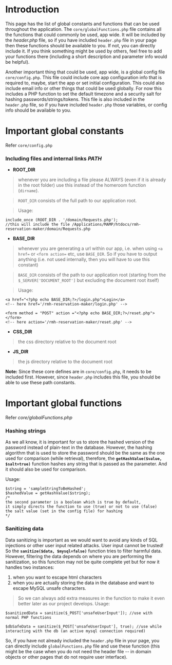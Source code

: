 # Introduction #

This page has the list of global constants and functions that can be used throughout the application. The `core/globalFunctions.php` file contains all the functions that could commonly be used, app wide. It will be included by the _header.php_ file, so if you have included `header.php` file in your page then these functions should be available to you. If not, you can directly include it. If you think something might be used by others, feel free to add your functions there (including a short description and parameter info would be helpful).

Another important thing that could be used, app wide, is a global config file `core/config.php`. This file could include core app configuration info that is required to, maybe, start the app or set initial configuration. This could also include email info or other things that could be used globally. For now this includes a PHP function to set the default timezone and a security salt for hashing passwords/strings/tokens. This file is also included in the `header.php` file, so if you have included `header.php` those variables, or config info should be available to you.

# Important global constants #
Refer `core/config.php`

### Including files and internal links _PATH_ ###
  * **ROOT\_DIR**
> whenever you are including a file please ALWAYS (even if it is already in the root folder) use this instead of the homeroom function (`dirname`).

> `ROOT_DIR` consists of the full path to our application root.

> Usage:
```
include_once (ROOT_DIR . '/domain/Requests.php');
//this will include the file /Applications/MAMP/htdocs/rmh-reservation-maker/domain/Requests.php
```


  * **BASE\_DIR**
> whenever you are generating a url within our app, i.e. when using `<a href=` or `<form action=` etc, use `BASE_DIR`. So if you have to output anything (i.e. not used internally, then you will have to use this constant)

> `BASE_DIR` consists of the path to our application root (starting from the `$_SERVER['DOCUMENT_ROOT']` but excluding the document root itself)

> Usage:
```
<a href="<?php echo BASE_DIR;?>/login.php">Login</a>
<!-- here href='/rmh-reservation-maker/login.php' -->
```
```
<form method = "POST" action ="<?php echo BASE_DIR;?>/reset.php"></form>
<!-- here action='/rmh-reservation-maker/reset.php' -->
```

  * **CSS\_DIR**
> the css directory relative to the document root

  * **JS\_DIR**
> the js directory relative to the document root

**Note:** Since these core defines are in `core/config.php`, it needs to be included first. However, since `header.php` includes this file, you should be able to use these path constants.

# Important global functions #
Refer _core/globalFunctions.php_
### Hashing strings ###
As we all know, it is important for us to store the hashed version of the password instead of plain-text in the database. However, the hashing algorithm that is used to store the password should be the same as the one used for comparison (while retrieval), therefore, the **`getHashValue($value, $salt=true)`** function hashes any string that is passed as the parameter. And it should also be used for comparison.

Usage:
```
$string = 'sampleStringToBeHashed';
$hashedValue = getHashValue($string); 
/*
the second parameter is a boolean which is true by default, 
it simply directs the function to use (true) or not to use (false) 
the salt value (set in the config file) for hashing
*/
```
### Sanitizing data ###
Data sanitizing is important as we would want to avoid any kinds of SQL injections or other user input related attacks. User input cannot be trusted! So the **`sanitize($data, $mysql=false)`** function tries to filter harmful data. However, filtering the data depends on where you are performing the sanitization, so this function may not be quite complete yet but for now it handles two instances:
  1. when you want to escape html characters
  1. when you are actually storing the data in the database and want to escape MySQL unsafe characters.

> So we can always add extra measures in the function to make it even better later as our project develops.
Usage:
```
$sanitizedData = sanitize($_POST['unsafeUserInput']); //use with normal PHP functions

$dbSafeData = sanitize($_POST['unsafeUserInput'], true); //use while interacting with the db (an active mysql connection required)
```

So, if you have not already included the `header.php` file in your page, you can directly include `globalFunctions.php` file and use these function (this might be the case when you do not need the header file -- in domain objects or other pages that do not require user interface).